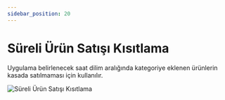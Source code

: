 ```yaml
---
sidebar_position: 20
---
```


# Süreli Ürün Satışı Kısıtlama

Uygulama belirlenecek saat dilim aralığında kategoriye eklenen ürünlerin kasada satılmaması için kullanılır.
 
![Süreli Ürün Satışı Kısıtlama](/img/moduller/sureli-urun-satisi-kisitlama-1.png)
